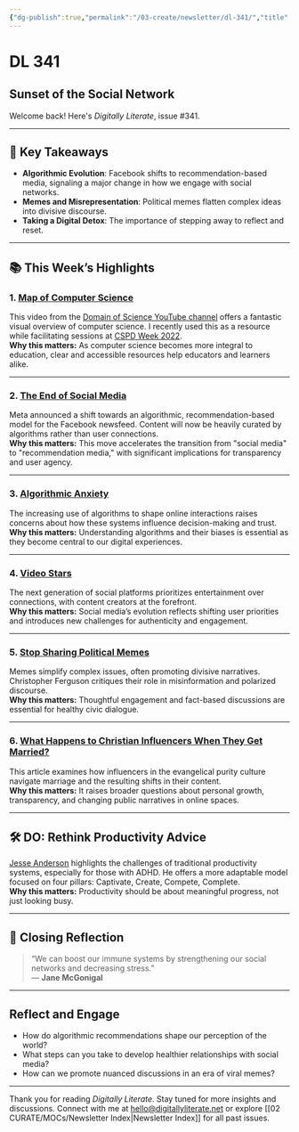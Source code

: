 ```yaml
---
{"dg-publish":true,"permalink":"/03-create/newsletter/dl-341/","title":"Sunset of the Social Network","tags":["algorithms","education","facebook","privacy","social-media","identity"]}
---
```



# DL 341

## Sunset of the Social Network

Welcome back! Here's _Digitally Literate_, issue #341.  

---

## 🔖 Key Takeaways

- **Algorithmic Evolution**: Facebook shifts to recommendation-based media, signaling a major change in how we engage with social networks.  
- **Memes and Misrepresentation**: Political memes flatten complex ideas into divisive discourse.  
- **Taking a Digital Detox**: The importance of stepping away to reflect and reset.  

---

## 📚 This Week’s Highlights

### 1. **[Map of Computer Science](https://www.youtube.com/watch?v=SzJ46YA_RaA)**  
This video from the [Domain of Science YouTube channel](https://www.youtube.com/c/DomainofScience) offers a fantastic visual overview of computer science. I recently used this as a resource while facilitating sessions at [CSPD Week 2022](https://southcarolina.csteachers.org/page/cspdweek).  
**Why this matters:** As computer science becomes more integral to education, clear and accessible resources help educators and learners alike.

---

### 2. **[The End of Social Media](https://mignano.medium.com/the-end-of-social-media-a88ffed21f86)**  
Meta announced a shift towards an algorithmic, recommendation-based model for the Facebook newsfeed. Content will now be heavily curated by algorithms rather than user connections.  
**Why this matters:** This move accelerates the transition from "social media" to "recommendation media," with significant implications for transparency and user agency.

---

### 3. **[Algorithmic Anxiety](https://www.newyorker.com/culture/infinite-scroll/the-age-of-algorithmic-anxiety?ref=refind)**  
The increasing use of algorithms to shape online interactions raises concerns about how these systems influence decision-making and trust.  
**Why this matters:** Understanding algorithms and their biases is essential as they become central to our digital experiences.

---

### 4. **[Video Stars](https://www.peoplevsalgorithms.com/p/video-stars)**  
The next generation of social platforms prioritizes entertainment over connections, with content creators at the forefront.  
**Why this matters:** Social media’s evolution reflects shifting user priorities and introduces new challenges for authenticity and engagement.

---

### 5. **[Stop Sharing Political Memes](https://quillette.com/2022-07-23/stop-sharing-political-memes/)**  
Memes simplify complex issues, often promoting divisive narratives. Christopher Ferguson critiques their role in misinformation and polarized discourse.  
**Why this matters:** Thoughtful engagement and fact-based discussions are essential for healthy civic dialogue.

---

### 6. **[What Happens to Christian Influencers When They Get Married?](https://www.buzzfeednews.com/article/kelseyweekman/christian-influencers-purity-culture-marriage?ref=refind)**  
This article examines how influencers in the evangelical purity culture navigate marriage and the resulting shifts in their content.  
**Why this matters:** It raises broader questions about personal growth, transparency, and changing public narratives in online spaces.

---

## 🛠️ DO: Rethink Productivity Advice

[Jesse Anderson](https://jessejanderson.com/) highlights the challenges of traditional productivity systems, especially for those with ADHD. He offers a more adaptable model focused on four pillars: Captivate, Create, Compete, Complete.  
**Why this matters:** Productivity should be about meaningful progress, not just looking busy.

---

## 🌟 Closing Reflection

> “We can boost our immune systems by strengthening our social networks and decreasing stress.”  
> — **Jane McGonigal**

---

## Reflect and Engage

- How do algorithmic recommendations shape our perception of the world?  
- What steps can you take to develop healthier relationships with social media?  
- How can we promote nuanced discussions in an era of viral memes?

---

Thank you for reading _Digitally Literate_. Stay tuned for more insights and discussions. Connect with me at [hello@digitallyliterate.net](mailto:hello@digitallyliterate.net) or explore [[02 CURATE/MOCs/Newsletter Index\|Newsletter Index]] for all past issues.
